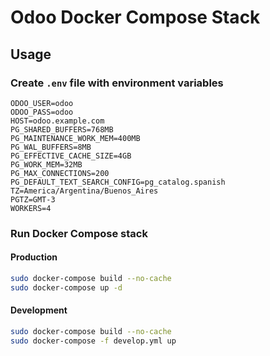 # Odoo Docker Compose Stack

## Usage

### Create `.env` file with environment variables

```text
ODOO_USER=odoo
ODOO_PASS=odoo
HOST=odoo.example.com
PG_SHARED_BUFFERS=768MB
PG_MAINTENANCE_WORK_MEM=400MB
PG_WAL_BUFFERS=8MB
PG_EFFECTIVE_CACHE_SIZE=4GB
PG_WORK_MEM=32MB
PG_MAX_CONNECTIONS=200
PG_DEFAULT_TEXT_SEARCH_CONFIG=pg_catalog.spanish
TZ=America/Argentina/Buenos_Aires
PGTZ=GMT-3
WORKERS=4
```

### Run Docker Compose stack

#### Production

```bash
sudo docker-compose build --no-cache
sudo docker-compose up -d
```

#### Development

```bash
sudo docker-compose build --no-cache
sudo docker-compose -f develop.yml up
```
